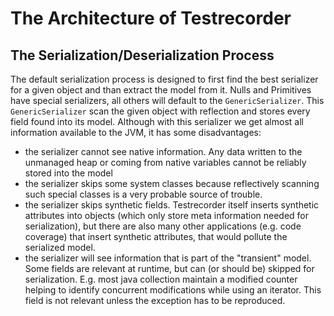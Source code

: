 The Architecture of Testrecorder
================================

## The Serialization/Deserialization Process

The default serialization process is designed to first find the best serializer for a given object and than extract the model from it. Nulls and Primitives have special serializers, all others will default to the `GenericSerializer`. This `GenericSerializer` scan the given object with reflection and stores every field found into its model. Although with this serializer we get almost all information available to the JVM, it has some disadvantages:
- the serializer cannot see native information. Any data written to the unmanaged heap or coming from native variables cannot be reliably stored into the model
- the serializer skips some system classes because reflectively scanning such special classes is a very probable source of trouble.
- the serializer skips synthetic fields. Testrecorder itself inserts synthetic attributes into objects (which only store meta information needed for serialization), but there are also many other applications (e.g. code coverage) that insert synthetic attributes, that would pollute the serialized model.  
- the serializer will see information that is part of the "transient" model. Some fields are relevant at runtime, but can (or should be) skipped for serialization. E.g. most java collection maintain a modified counter helping to identify concurrent modifications while using an iterator. This field is not relevant unless the exception has to be reproduced.
